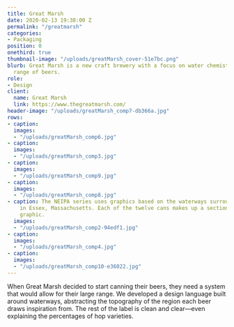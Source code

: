 ```yaml
---
title: Great Marsh
date: 2020-02-13 19:38:00 Z
permalink: "/greatmarsh"
categories:
- Packaging
position: 0
onethird: true
thumbnail-image: "/uploads/greatMarsh_cover-51e7bc.png"
blurb: Great Marsh is a new craft brewery with a focus on water chemistry and an extensive
  range of beers.
role:
- Design
client:
  name: Great Marsh
  link: https://www.thegreatmarsh.com/
header-image: "/uploads/greatMarsh_comp7-db366a.jpg"
rows:
- caption: 
  images:
  - "/uploads/greatMarsh_comp6.jpg"
- caption: 
  images:
  - "/uploads/greatMarsh_comp3.jpg"
- caption: 
  images:
  - "/uploads/greatMarsh_comp9.jpg"
- caption: 
  images:
  - "/uploads/greatMarsh_comp8.jpg"
- caption: The NEIPA series uses graphics based on the waterways surrounding the brewery
    in Essex, Massachusetts. Each of the twelve cans makes up a section of a larger
    graphic.
  images:
  - "/uploads/greatMarsh_comp2-94edf1.jpg"
- caption: 
  images:
  - "/uploads/greatMarsh_comp4.jpg"
- caption: 
  images:
  - "/uploads/greatMarsh_comp10-e36022.jpg"
---
```


When Great Marsh decided to start canning their beers, they need a system that would allow for their large range. We developed a design language built around waterways, abstracting the topography of the region each beer draws inspiration from. The rest of the label is clean and clear—even explaining the percentages of hop varieties.
